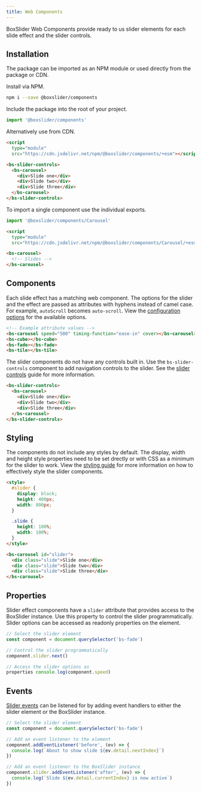 ```yaml
---
title: Web Components
---
```


BoxSlider Web Components provide ready to us slider elements for each slide
effect and the slider controls.

## Installation

The package can be imported as an NPM module or used directly from the package or CDN.

Install via NPM.

```sh
npm i --save @boxslider/components
```

Include the package into the root of your project.

```ts
import '@boxslider/components'
```

Alternatively use from CDN.

```html
<script
  type="module"
  src="https://cdn.jsdelivr.net/npm/@boxslider/components/+esm"></script>

<bs-slider-controls>
  <bs-carousel>
    <div>Slide one</div>
    <div>Slide two</div>
    <div>Slide three</div>
  </bs-carousel>
</bs-slider-controls>
```

To import a single component use the individual exports.

```ts
import '@boxslider/components/Carousel'
```

```html
<script
  type="module"
  src="https://cdn.jsdelivr.net/npm/@boxslider/components/Carousel/+esm"></script>

<bs-carousel>
  <!-- Slides -->
</bs-carousel>
```

## Components

Each slide effect has a matching web component. The options for the slider and the effect are passed as attributes
with hyphens instead of camel case. For example, `autoScroll` becomes `auto-scroll`. View the
[configuration options](/docs/getting-started/configuration) for the available options.

```html
<!-- Example attribute values -->
<bs-carousel speed="500" timing-function="ease-in" cover></bs-carousel>
<bs-cube></bs-cube>
<bs-fade></bs-fade>
<bs-tile></bs-tile>
```

The slider components do not have any controls built in. Use the `bs-slider-controls` component to add navigation
controls to the slider. See the [slider controls](/docs/guides/slider-controls) guide for more information.

```html
<bs-slider-controls>
  <bs-carousel>
    <div>Slide one</div>
    <div>Slide two</div>
    <div>Slide three</div>
  </bs-carousel>
</bs-slider-controls>
```

## Styling

The components do not include any styles by default. The display, width and height style properties need to be set drectly or
with CSS as a minimum for the slider to work. View the [styling guide](/docs/guides/styling) for more information on how to
effectively style the slider components.

```html
<style>
  #slider {
    display: block;
    height: 400px;
    width: 800px;
  }

  .slide {
    height: 100%;
    width: 100%;
  }
</style>

<bs-carousel id="slider">
  <div class="slide">Slide one</div>
  <div class="slide">Slide two</div>
  <div class="slide">Slide three</div>
</bs-carousel>
```

## Properties

Slider effect components have a `slider` attribute that provides access to the BoxSlider instance. Use this property to
control the slider programmatically. Slider options can be accessed as readonly properties on the element.

```ts
// Select the slider element
const component = document.querySelector('bs-fade')

// Control the slider programmatically
component.slider.next()

// Access the slider options as
properties console.log(component.speed)
```

## Events

[Slider events](/docs/getting-started/api#events) can be listened for by adding event handlers to either the
slider element or the BoxSlider instance.

```ts
// Select the slider element
const component = document.querySelector('bs-fade')

// Add an event listener to the element
component.addEventListener('before', (ev) => {
  console.log(`About to show slide ${ev.detail.nextIndex}`)
})

// Add an event listener to the BoxSlider instance
component.slider.addEventListener('after', (ev) => {
  console.log(`Slide ${ev.detail.currentIndex} is now active`)
})
```
